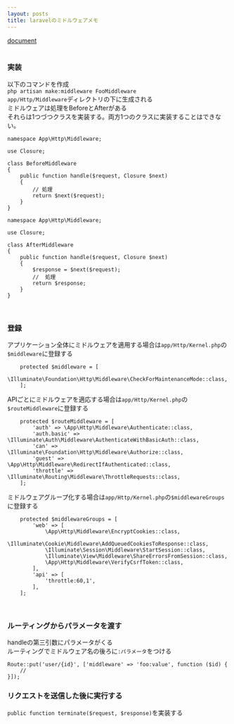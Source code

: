 ```yaml
---
layout: posts
title: laravelのミドルウェアメモ 
---
```

[document](https://laravel.com/docs/5.2/middleware)   
<br>

### 実装
以下のコマンドを作成  
`php artisan make:middleware FooMiddleware`  
`app/Http/Middleware`ディレクトリの下に生成される  
ミドルウェアは処理をBeforeとAfterがある  
それらは1つづつクラスを実装する。両方1つのクラスに実装することはできない。  

```
namespace App\Http\Middleware;

use Closure;

class BeforeMiddleware
{
    public function handle($request, Closure $next)
    {
        // 処理
        return $next($request);
    }
}
```

```
namespace App\Http\Middleware;

use Closure;

class AfterMiddleware
{
    public function handle($request, Closure $next)
    {
        $response = $next($request);
        //  処理
        return $response;
    }
}
```
<br>

### 登録
アプリケーション全体にミドルウェアを適用する場合は`app/Http/Kernel.php`の`$middleware`に登録する  

```
    protected $middleware = [
        \Illuminate\Foundation\Http\Middleware\CheckForMaintenanceMode::class,
    ];
```

APIごとにミドルウェアを適応する場合は`app/Http/Kernel.php`の`$routeMiddleware`に登録する  

```
    protected $routeMiddleware = [
        'auth' => \App\Http\Middleware\Authenticate::class,
        'auth.basic' => \Illuminate\Auth\Middleware\AuthenticateWithBasicAuth::class,
        'can' => \Illuminate\Foundation\Http\Middleware\Authorize::class,
        'guest' => \App\Http\Middleware\RedirectIfAuthenticated::class,
        'throttle' => \Illuminate\Routing\Middleware\ThrottleRequests::class,
    ];
```

ミドルウェアグループ化する場合は`app/Http/Kernel.php`の`$middlewareGroups`に登録する 

```
    protected $middlewareGroups = [
        'web' => [
            \App\Http\Middleware\EncryptCookies::class,
            \Illuminate\Cookie\Middleware\AddQueuedCookiesToResponse::class,
            \Illuminate\Session\Middleware\StartSession::class,
            \Illuminate\View\Middleware\ShareErrorsFromSession::class,
            \App\Http\Middleware\VerifyCsrfToken::class,
        ],
        'api' => [
            'throttle:60,1',
        ],
    ];
```
<br>

### ルーティングからパラメータを渡す
handleの第三引数にパラメータがくる  
ルーティングでミドルウェア名の後ろに`:パラメータ`をつける  

```
Route::put('user/{id}', ['middleware' => 'foo:value', function ($id) {
    //
}]);
```

### リクエストを送信した後に実行する
`public function terminate($request, $response)`を実装する


















